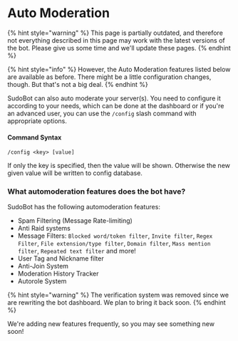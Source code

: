 # Auto Moderation

{% hint style="warning" %}
This page is partially outdated, and therefore not everything described in this page may work with the latest versions of the bot. Please give us some time and we'll update these pages.
{% endhint %}

{% hint style="info" %}
However, the Auto Moderation features listed below are available as before. There might be a little configuration changes, though. But that's not a big deal.
{% endhint %}

SudoBot can also auto moderate your server(s). You need to configure it according to your needs, which can be done at the dashboard or if you're an advanced user, you can use the `/config` slash command with appropriate options.

#### Command Syntax

```
/config <key> [value]
```

If only the key is specified, then the value will be shown. Otherwise the new given value will be written to config database.

### What automoderation features does the bot have?

SudoBot has the following automoderation features:

* Spam Filtering (Message Rate-limiting)
* Anti Raid systems
* Message Filters: `Blocked word/token filter`, `Invite filter`, `Regex Filter`, `File extension/type filter`, `Domain filter`, `Mass mention filter`, `Repeated text filter` and more!
* User Tag and Nickname filter
* Anti-Join System
* Moderation History Tracker
* Autorole System

{% hint style="warning" %}
The verification system was removed since we are rewriting the bot dashboard. We plan to bring it back soon.
{% endhint %}

We're adding new features frequently, so you may see something new soon!
